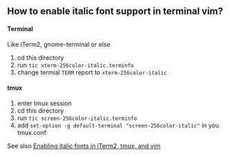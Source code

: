 ## How to enable italic font support in terminal vim?

#### Terminal
Like iTerm2, gnome-terminal or else

1. cd this directory
2. run `tic xterm-256color-italic.terminfo`
2. change termial `TERM` report to `xterm-256color-italic`

#### tmux
1. enter tmux session
2. cd this directory
3. run `tic screen-256color-italic.terminfo`
4. add `set-option -g default-terminal "screen-256color-italic"` in you tmux.conf

See also [Enabling italic fonts in iTerm2, tmux, and vim](https://alexpearce.me/2014/05/italics-in-iterm2-vim-tmux/)
